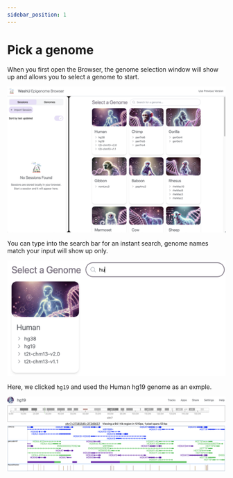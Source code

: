 ```yaml
---
sidebar_position: 1
---
```


# Pick a genome

When you first open the Browser, the genome selection window will show up and allows you to select a genome to start.

![load a genome 1](./img/g1.png)

You can type into the search bar for an instant search, genome names match your input will show up only.

![load a genome 2](./img/g2.png)

Here, we clicked `hg19` and used the Human hg19 genome as an exmple.

![load a genome 3](./img/g3.png)

